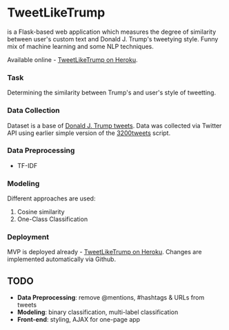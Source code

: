 # TweetLikeTrump
is a Flask-based web application which measures the degree of similarity between user's custom text and Donald J. Trump's tweetying style. Funny mix of machine learning and some NLP techniques. 

Available online - [TweetLikeTrump on Heroku](https://tweetliketrump.herokuapp.com).

### Task
Determining the similarity between Trump's and user's style of tweetting.

### Data Collection
Dataset is a base of [Donald J. Trump tweets](https://www.twitter.com/realdonaldtrump). Data was collected via Twitter API  using earlier simple version of the [3200tweets](https://github.com/atrof/3200tweets) script.

### Data Preprocessing
* TF-IDF

### Modeling
Different approaches are used:
1. Cosine similarity
2. One-Class Classification

### Deployment
MVP is deployed already - [TweetLikeTrump on Heroku](https://tweetliketrump.herokuapp.com). Changes are implemented automatically via Github.

## TODO
* **Data Preprocessing**: remove @mentions, #hashtags & URLs from tweets
* **Modeling**: binary classification, multi-label classification
* **Front-end**: styling, AJAX for one-page app
